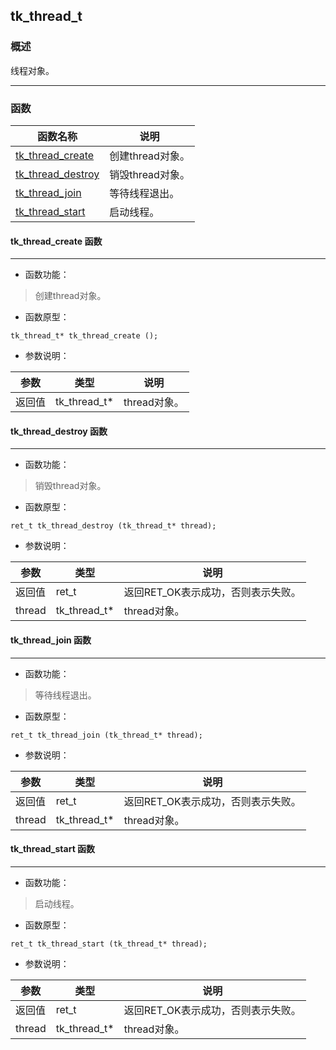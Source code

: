 ## tk\_thread\_t
### 概述
 线程对象。

----------------------------------
### 函数
<p id="tk_thread_t_methods">

| 函数名称 | 说明 | 
| -------- | ------------ | 
| <a href="#tk_thread_t_tk_thread_create">tk\_thread\_create</a> | 创建thread对象。 |
| <a href="#tk_thread_t_tk_thread_destroy">tk\_thread\_destroy</a> | 销毁thread对象。 |
| <a href="#tk_thread_t_tk_thread_join">tk\_thread\_join</a> | 等待线程退出。 |
| <a href="#tk_thread_t_tk_thread_start">tk\_thread\_start</a> | 启动线程。 |
#### tk\_thread\_create 函数
-----------------------

* 函数功能：

> <p id="tk_thread_t_tk_thread_create"> 创建thread对象。



* 函数原型：

```
tk_thread_t* tk_thread_create ();
```

* 参数说明：

| 参数 | 类型 | 说明 |
| -------- | ----- | --------- |
| 返回值 | tk\_thread\_t* | thread对象。 |
#### tk\_thread\_destroy 函数
-----------------------

* 函数功能：

> <p id="tk_thread_t_tk_thread_destroy"> 销毁thread对象。



* 函数原型：

```
ret_t tk_thread_destroy (tk_thread_t* thread);
```

* 参数说明：

| 参数 | 类型 | 说明 |
| -------- | ----- | --------- |
| 返回值 | ret\_t | 返回RET\_OK表示成功，否则表示失败。 |
| thread | tk\_thread\_t* | thread对象。 |
#### tk\_thread\_join 函数
-----------------------

* 函数功能：

> <p id="tk_thread_t_tk_thread_join"> 等待线程退出。



* 函数原型：

```
ret_t tk_thread_join (tk_thread_t* thread);
```

* 参数说明：

| 参数 | 类型 | 说明 |
| -------- | ----- | --------- |
| 返回值 | ret\_t | 返回RET\_OK表示成功，否则表示失败。 |
| thread | tk\_thread\_t* | thread对象。 |
#### tk\_thread\_start 函数
-----------------------

* 函数功能：

> <p id="tk_thread_t_tk_thread_start"> 启动线程。



* 函数原型：

```
ret_t tk_thread_start (tk_thread_t* thread);
```

* 参数说明：

| 参数 | 类型 | 说明 |
| -------- | ----- | --------- |
| 返回值 | ret\_t | 返回RET\_OK表示成功，否则表示失败。 |
| thread | tk\_thread\_t* | thread对象。 |
